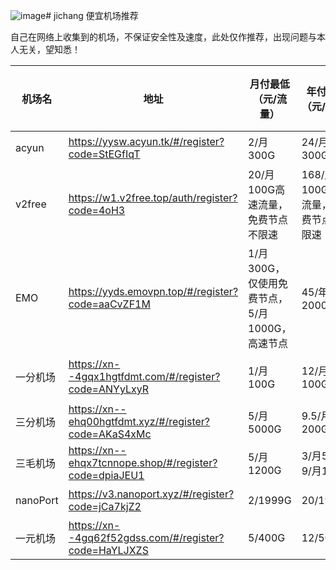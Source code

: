 ![image](https://github.com/1cccccc/jichang/assets/68212098/d8bf67e2-ebe8-48ed-84d2-31aa51d89b55)# jichang
便宜机场推荐

自己在网络上收集到的机场，不保证安全性及速度，此处仅作推荐，出现问题与本人无关，望知悉！

| 机场名   | 地址                                                   | 月付最低（元/流量）                           | 年付最低（元/流量）                | 限制设备 | 速度         |
| -------- | ------------------------------------------------------ | --------------------------------------------- | ---------------------------------- | -------- | ------------ |
| acyun    | https://yysw.acyun.tk/#/register?code=StEGfIqT         | 2/月300G                                      | 24/月300G                          | 不限     | 还行         |
| v2free   | https://w1.v2free.top/auth/register?code=4oH3          | 20/月100G高速流量，免费节点不限速             | 168/月100G高速流量，免费节点不限速 | 不限     | 快           |
| EMO      | https://yyds.emovpn.top/#/register?code=aaCvZF1M       | 1/月300G，仅使用免费节点，5/月1000G，高速节点 | 45/年20000G                        | 不限     | 还行，节点多 |
| 一分机场 | https://xn--4gqx1hgtfdmt.com/#/register?code=ANYyLxyR  | 1/月100G                                      | 12/月100G                          | 不限     | 快，但节点少 |
| 三分机场 | https://xn--ehq00hgtfdmt.xyz/#/register?code=AKaS4xMc  | 5/月5000G                                     | 9.5/月200G                         | 不限     | 未使用过     |
| 三毛机场 | https://xn--ehqx7tcnnope.shop/#/register?code=dpiaJEU1 | 5/月1200G                                     | 3/月5G，9/月100G                   | 不限     | 未使用过     |
| nanoPort | https://v3.nanoport.xyz/#/register?code=jCa7kjZ2       | 2/1999G                                       | 20/1999G                           | 3        | 未使用过     |
| 一元机场 | https://xn--4gq62f52gdss.com/#/register?code=HaYLJXZS  | 5/400G                                        | 12/500G                            | 不限     | 未使用过     |
